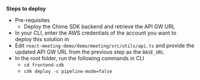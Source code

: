 **Steps to deploy**

- Pre-requisites
    - Deploy the Chime SDK backend and retrieve the API GW URL
- In your CLI, enter the AWS credentials of the account you want to deploy this solution in
- Edit `react-meeting-demo/demo/meeting/src/utils/api.ts` and provide the updated API GW URL from the previous step as the `BASE_URL`
- In the root folder, run the following commands in CLI 
    - `cd frontend-cdk`
    - `cdk deploy -c pipeline-mode=false`
